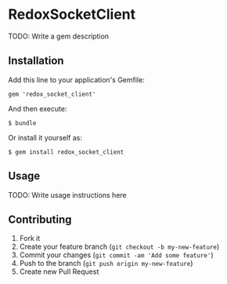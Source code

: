# RedoxSocketClient

TODO: Write a gem description

## Installation

Add this line to your application's Gemfile:

    gem 'redox_socket_client'

And then execute:

    $ bundle

Or install it yourself as:

    $ gem install redox_socket_client

## Usage

TODO: Write usage instructions here

## Contributing

1. Fork it
2. Create your feature branch (`git checkout -b my-new-feature`)
3. Commit your changes (`git commit -am 'Add some feature'`)
4. Push to the branch (`git push origin my-new-feature`)
5. Create new Pull Request
